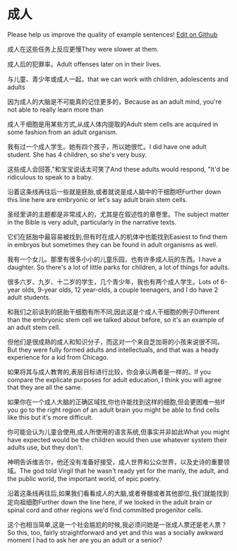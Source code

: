 # 成人

Please help us improve the quality of example sentences! [Edit on Github](https://github.com/jiyushe/jiyu-example-sentence-source/blob/main/chinese/chengren.md)

<p><span class="chinese">成人在这些任务上反应更慢</span><span class="english">They were slower at them.</span></p>

<p><span class="chinese">成人后的犯罪率。</span><span class="english">Adult offenses later on in their lives.</span></p>

<p><span class="chinese">与儿童、青少年或成人一起，</span><span class="english">that we can work with children, adolescents and adults</span></p>

<p><span class="chinese">因为成人的大脑是不可能真的记住更多的，</span><span class="english">Because as an adult mind, you're not able to really learn more than</span></p>

<p><span class="chinese">成人干细胞是用某些方式,从成人体内提取的</span><span class="english">Adult stem cells are acquired in some fashion from an adult organism.</span></p>

<p><span class="chinese">我有过一个成人学生。她有四个孩子，所以她很忙。</span><span class="english">I did have one adult student. She has 4 children, so she's very busy.</span></p>

<p><span class="chinese">这些成人会回答,"和宝宝说话太可笑了</span><span class="english">And these adults would respond, "It'd be ridiculous to speak to a baby.</span></p>

<p><span class="chinese">沿着这条线再往后一些就是胚胎,或者就说是成人脑中的干细胞吧</span><span class="english">Further down this line here are embryonic or let's say adult brain stem cells.</span></p>

<p><span class="chinese">圣经里讲的主题都是非常成人的，尤其是在叙述性的章卷里。</span><span class="english">The subject matter in the Bible is very adult, particularly in the narrative texts.</span></p>

<p><span class="chinese">它们在胚胎中最容易被找到,但有时在成人的机体中也能找到</span><span class="english">Easiest to find them in embryos but sometimes they can be found in adult organisms as well.</span></p>

<p><span class="chinese">我有一个女儿。那里有很多小小的儿童乐园，也有许多成人玩的东西。</span><span class="english">I have a daughter. So there's a lot of little parks for children, a lot of things for adults.</span></p>

<p><span class="chinese">很多六岁、九岁、十二岁的学生，几个青少年，我也有两个成人学生。</span><span class="english">Lots of 6-year olds, 9-year olds, 12 year-olds, a couple teenagers, and I do have 2 adult students.</span></p>

<p><span class="chinese">和我们之前谈到的胚胎干细胞有所不同,因此这是个成人干细胞的例子</span><span class="english">Different than the embryonic stem cell we talked about before, so it's an example of an adult stem cell.</span></p>

<p><span class="chinese">但他们是很成熟的成人和知识分子，而这对一个来自芝加哥的小孩来说很不同。</span><span class="english">But they were fully formed adults and intellectuals, and that was a heady experience for a kid from Chicago.</span></p>

<p><span class="chinese">如果将其与成人教育的,表层目标进行比较，你会承认两者是一样的。</span><span class="english">If you compare the explicate purposes for adult education, I think you will agree that they are all the same.</span></p>

<p><span class="chinese">如果你在一个成人大脑的正确区域找,你也许能找到这样的细胞,但会更困难一些</span><span class="english">If you go to the right region of an adult brain you might be able to find cells like this but it's more difficult.</span></p>

<p><span class="chinese">你可能会认为儿童会使用,成人所使用的语言系统,但事实并非如此</span><span class="english">What you might have expected would be the children would then use whatever system their adults use, but they don't.</span></p>

<p><span class="chinese">神明告诉维吉尔，他还没有准备好接受，成人世界和公众世界，以及史诗的重要领域。</span><span class="english">The god told Virgil that he wasn't ready yet for the manly, the adult, and the public world, the important world, of epic poetry.</span></p>

<p><span class="chinese">沿着这条线再往后,如果我们看看成人的大脑,或者脊髓或者其他部位,我们就能找到定向祖细胞</span><span class="english">Further down the line here, if we looked in the adult brain or spinal cord and other regions we'd find committed progenitor cells.</span></p>

<p><span class="chinese">这个也相当简单,这是一个社会尴尬的时候,我必须问她是一张成人票还是老人票？</span><span class="english">So this, too, fairly straightforward and yet and this was a socially awkward moment I had to ask her are you an adult or a senior?</span></p>

